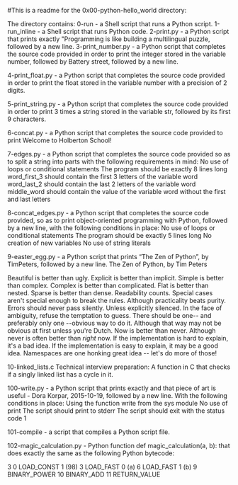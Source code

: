 #This is a readme for the 0x00-python-hello_world directory:

The directory contains:
0-run - a Shell script that runs a Python script.
1-run_inline - a Shell script that runs Python code.
2-print.py - a Python script that prints exactly "Programming is like building a multilingual puzzle, followed by a new line.
3-print_number.py - a Python script that completes the source code provided in order to print the integer stored in the variable number, followed by Battery street, followed by a new line.

4-print_float.py - a Python script that completes the source code provided in order to print the float stored in the variable number with a precision of 2 digits.

5-print_string.py - a Python script that completes the source code provided in order to print 3 times a string stored in the variable str, followed by its first 9 characters.

6-concat.py - a Python script that completes the source code provided to print Welcome to Holberton School!

7-edges.py - a Python script that completes the source code provided so as to split a string into parts with the following requirements in mind:
No use of loops or conditional statements
The program should be exactly 8 lines long
word_first_3 should contain the first 3 letters of the variable word
word_last_2 should contain the last 2 letters of the variable word
middle_word should contain the value of the variable word without the first and last letters

8-concat_edges.py - a Python script that completes the source code provided, so as to print object-oriented programming with Python, followed by a new line, with the following conditions in place:
No use of loops or conditional statements
The program should be exactly 5 lines long
No creation of new variables
No use of string literals

9-easter_egg.py - a Python script that prints “The Zen of Python”, by TimPeters, followed by a new line.
The Zen of Python, by Tim Peters

Beautiful is better than ugly.
Explicit is better than implicit.
Simple is better than complex.
Complex is better than complicated.
Flat is better than nested.
Sparse is better than dense.
Readability counts.
Special cases aren't special enough to break the rules.
Although practicality beats purity.
Errors should never pass silently.
Unless explicitly silenced.
In the face of ambiguity, refuse the temptation to guess.
There should be one-- and preferably only one --obvious way to do it.
Although that way may not be obvious at first unless you're Dutch.
Now is better than never.
Although never is often better than *right* now.
If the implementation is hard to explain, it's a bad idea.
If the implementation is easy to explain, it may be a good idea.
Namespaces are one honking great idea -- let's do more of those!

10-linked_lists.c
Technical interview preparation:
A function in C that checks if a singly linked list has a cycle in it.

100-write.py - a Python script that prints exactly and that piece of art is useful - Dora Korpar, 2015-10-19, followed by a new line. With the following conditions in place:
Using the function write from the sys module
No use of print
The script should print to stderr
The script should exit with the status code 1

101-compile - a script that compiles a Python script file.


102-magic_calculation.py -  Python function def magic_calculation(a, b): that does exactly the same as the following Python bytecode:

  3           0 LOAD_CONST               1 (98)
              3 LOAD_FAST                0 (a)
              6 LOAD_FAST                1 (b)
              9 BINARY_POWER
             10 BINARY_ADD
             11 RETURN_VALUE

